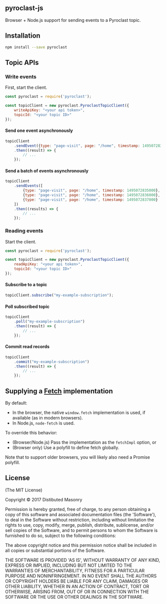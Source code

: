 ## pyroclast-js

Browser + Node.js support for sending events to a Pyroclast topic.

## Installation

```bash
npm install --save pyroclast
```

## Topic APIs

### Write events

First, start the client.

```javascript
const pyroclast = require('pyroclast');

const topicClient = new pyroclast.PyroclastTopicClient({
    writeApiKey: "<your api token>",
    topicId: "<your topic ID>"
});
```

#### Send one event asynchronously

```javascript
topicClient
    .sendEvent({type: "page-visit", page: "/home", timestamp: 1495072835000})
    .then((result) => {
        // ...
    });
```

#### Send a batch of events asynchronously

```javascript
topicClient
    .sendEvents([
        {type: "page-visit", page: "/home", timestamp: 1495072835000},
        {type: "page-visit", page: "/home", timestamp: 1495072836000},
        {type: "page-visit", page: "/home", timestamp: 1495072837000}
    ])
    .then((results) => {
        // ...
    });
```

### Reading events

Start the client.

```javascript
const pyroclast = require('pyroclast');

const topicClient = new pyroclast.PyroclastTopicClient({
    readApiKey: "<your api token>",
    topicId: "<your topic ID>"
});
```

#### Subscribe to a topic

```javascript
topicClient.subscribe("my-example-subscription");
```

#### Poll subscribed topic

```javascript
topicClient
    .poll("my-example-subscription")
    .then((result) => {
        // ...
    });
```

#### Commit read records

```javascript
topicClient
    .commit("my-example-subscription")
    .then((result) => {
        // ...
    });
```

## Supplying a [Fetch](https://fetch.spec.whatwg.org/) implementation

By default:
* In the browser, the native `window.fetch` implementation is used, if available (as in modern browsers).
* In Node.js, `node-fetch` is used.

To override this behavior:
* (Browser/Node.js) Pass the implementation as the `fetchImpl` option, or
* (Browser only) Use a polyfill to define fetch globally.

Note that to support older browsers, you will likely also need a Promise polyfill.

## License

(The MIT License)

Copyright © 2017 Distibuted Masonry

Permission is hereby granted, free of charge, to any person obtaining a copy of this software and associated documentation files (the 'Software'), to deal in the Software without restriction, including without limitation the rights to use, copy, modify, merge, publish, distribute, sublicense, and/or sell copies of the Software, and to permit persons to whom the Software is furnished to do so, subject to the following conditions:

The above copyright notice and this permission notice shall be included in all copies or substantial portions of the Software.

THE SOFTWARE IS PROVIDED 'AS IS', WITHOUT WARRANTY OF ANY KIND, EXPRESS OR IMPLIED, INCLUDING BUT NOT LIMITED TO THE WARRANTIES OF MERCHANTABILITY, FITNESS FOR A PARTICULAR PURPOSE AND NONINFRINGEMENT. IN NO EVENT SHALL THE AUTHORS OR COPYRIGHT HOLDERS BE LIABLE FOR ANY CLAIM, DAMAGES OR OTHER LIABILITY, WHETHER IN AN ACTION OF CONTRACT, TORT OR OTHERWISE, ARISING FROM, OUT OF OR IN CONNECTION WITH THE SOFTWARE OR THE USE OR OTHER DEALINGS IN THE SOFTWARE.
